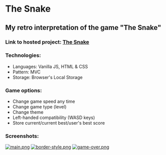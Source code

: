 # The Snake

## My retro interpretation of the game "The Snake"

### Link to hosted project: [The Snake](https://iliev-nikola.github.io/the-snake/)

### Technologies:

- Languages: Vanilla JS, HTML & CSS
- Pattern: MVC
- Storage: Browser's Local Storage

### Game options:

- Change game speed any time
- Change game type (level)
- Change theme
- Left-handed compatibility (WASD keys)
- Store current/current best/user's best score

### Screenshots:

[![main.png](https://i.postimg.cc/sDFsj7zM/main.png)](https://postimg.cc/Cd4WJZz0)
[![border-style.png](https://i.postimg.cc/7LQrpTXY/border-style.png)](https://postimg.cc/yJ9GRxww)
[![game-over.png](https://i.postimg.cc/GtwVCPDr/game-over.png)](https://postimg.cc/KkfJ7MQs)
